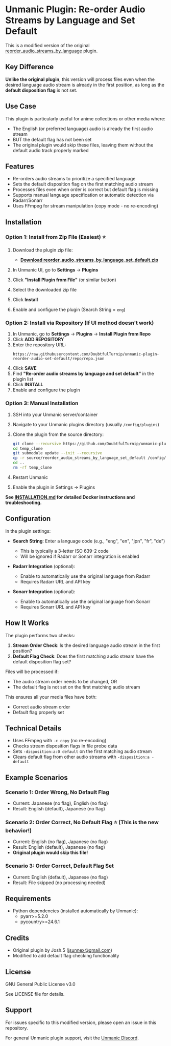 # Unmanic Plugin: Re-order Audio Streams by Language and Set Default

This is a modified version of the original [reorder_audio_streams_by_language](https://github.com/Unmanic/plugin.reorder_audio_streams_by_language) plugin.

## Key Difference

**Unlike the original plugin**, this version will process files even when the desired language audio stream is already in the first position, as long as the **default disposition flag** is not set.

## Use Case

This plugin is particularly useful for anime collections or other media where:
- The English (or preferred language) audio is already the first audio stream
- BUT the default flag has not been set
- The original plugin would skip these files, leaving them without the default audio track properly marked

## Features

- Re-orders audio streams to prioritize a specified language
- Sets the default disposition flag on the first matching audio stream
- Processes files even when order is correct but default flag is missing
- Supports manual language specification or automatic detection via Radarr/Sonarr
- Uses FFmpeg for stream manipulation (copy mode - no re-encoding)

## Installation

### Option 1: Install from Zip File (Easiest) ⭐

1. Download the plugin zip file:
   - **[Download reorder_audio_streams_by_language_set_default.zip](https://github.com/DoubtfulTurnip/unmanic-plugin-reorder-audio-set-default/raw/master/reorder_audio_streams_by_language_set_default.zip)**

2. In Unmanic UI, go to **Settings** → **Plugins**
3. Click **"Install Plugin from File"** (or similar button)
4. Select the downloaded zip file
5. Click **Install**
6. Enable and configure the plugin (Search String = `eng`)

### Option 2: Install via Repository (If UI method doesn't work)

1. In Unmanic, go to **Settings** → **Plugins** → **Install Plugin from Repo**
2. Click **ADD REPOSITORY**
3. Enter the repository URL:
   ```
   https://raw.githubusercontent.com/DoubtfulTurnip/unmanic-plugin-reorder-audio-set-default/repo/repo.json
   ```
4. Click **SAVE**
5. Find **"Re-order audio streams by language and set default"** in the plugin list
6. Click **INSTALL**
7. Enable and configure the plugin

### Option 3: Manual Installation

1. SSH into your Unmanic server/container
2. Navigate to your Unmanic plugins directory (usually `/config/plugins`)
3. Clone the plugin from the source directory:
   ```bash
   git clone --recursive https://github.com/DoubtfulTurnip/unmanic-plugin-reorder-audio-set-default.git temp_clone
   cd temp_clone
   git submodule update --init --recursive
   cp -r source/reorder_audio_streams_by_language_set_default /config/plugins/
   cd ..
   rm -rf temp_clone
   ```

4. Restart Unmanic
5. Enable the plugin in Settings → Plugins

**See [INSTALLATION.md](INSTALLATION.md) for detailed Docker instructions and troubleshooting.**

## Configuration

In the plugin settings:

- **Search String**: Enter a language code (e.g., "eng", "en", "jpn", "fr", "de")
  - This is typically a 3-letter ISO 639-2 code
  - Will be ignored if Radarr or Sonarr integration is enabled

- **Radarr Integration** (optional):
  - Enable to automatically use the original language from Radarr
  - Requires Radarr URL and API key

- **Sonarr Integration** (optional):
  - Enable to automatically use the original language from Sonarr
  - Requires Sonarr URL and API key

## How It Works

The plugin performs two checks:

1. **Stream Order Check**: Is the desired language audio stream in the first position?
2. **Default Flag Check**: Does the first matching audio stream have the default disposition flag set?

Files will be processed if:
- The audio stream order needs to be changed, OR
- The default flag is not set on the first matching audio stream

This ensures all your media files have both:
- Correct audio stream order
- Default flag properly set

## Technical Details

- Uses FFmpeg with `-c copy` (no re-encoding)
- Checks stream disposition flags in file probe data
- Sets `-disposition:a:0 default` on the first matching audio stream
- Clears default flag from other audio streams with `-disposition:a -default`

## Example Scenarios

### Scenario 1: Order Wrong, No Default Flag
- Current: Japanese (no flag), English (no flag)
- Result: English (default), Japanese (no flag)

### Scenario 2: Order Correct, No Default Flag ⭐ (This is the new behavior!)
- Current: English (no flag), Japanese (no flag)
- Result: English (default), Japanese (no flag)
- **Original plugin would skip this file!**

### Scenario 3: Order Correct, Default Flag Set
- Current: English (default), Japanese (no flag)
- Result: File skipped (no processing needed)

## Requirements

- Python dependencies (installed automatically by Unmanic):
  - pyarr>=5.2.0
  - pycountry>=24.6.1

## Credits

- Original plugin by Josh.5 (jsunnex@gmail.com)
- Modified to add default flag checking functionality

## License

GNU General Public License v3.0

See LICENSE file for details.

## Support

For issues specific to this modified version, please open an issue in this repository.

For general Unmanic plugin support, visit the [Unmanic Discord](https://unmanic.app/discord).
